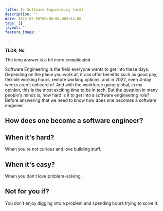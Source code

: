 ```yaml
---
title: Is Software Engineering hard?
description: ''
date: 2022-02-08T00:00:00.000+11:00
tags: []
layout: ''
feature_image: ''

---
```

**TLDR; No**

The long answer is a bit more complicated.

Software Engineering is the field everyone wants to get into these days. Depending on the place you work at, it can offer benefits such as good pay, flexible working hours, remote working options, and in 2022, even 4-day weeks aren't unheard of. And with the workforce going global, in my opinion, this is the most exciting time to be in tech. But the question in many people's minds is, how hard is it to get into a software engineering role? Before answering that we need to know how does one becomes a software engineer.

## How does one become a software engineer?

## When it's hard?

When you're not curious and love building stuff.

## When it's easy?

When you don't love problem-solving.

## Not for you if?

You don't enjoy digging into a problem and spending hours trying to solve it.